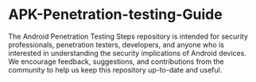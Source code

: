 # APK-Penetration-testing-Guide
The Android Penetration Testing Steps repository is intended for security professionals, penetration testers, developers, and anyone who is interested in understanding the security implications of Android devices. We encourage feedback, suggestions, and contributions from the community to help us keep this repository up-to-date and useful.
